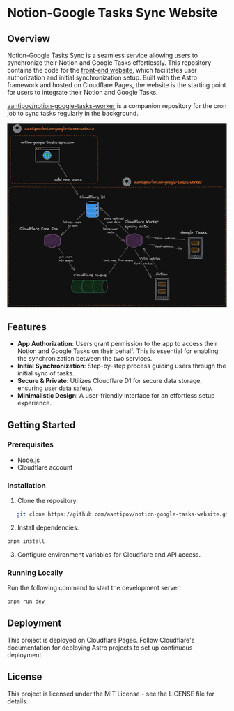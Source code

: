 # Notion-Google Tasks Sync Website

## Overview

Notion-Google Tasks Sync is a seamless service allowing users to synchronize their Notion and Google Tasks effortlessly. This repository contains the code for the [front-end website](https://notion-google-tasks-sync.com/), which facilitates user authorization and initial synchronization setup. Built with the Astro framework and hosted on Cloudflare Pages, the website is the starting point for users to integrate their Notion and Google Tasks.

[aantipov/notion-google-tasks-worker](https://github.com/aantipov/notion-google-tasks-worker) is a companion repository for the cron job to sync tasks regularly in the background.

![Website + Worker diagram](./diagram.png)

## Features

- **App Authorization**: Users grant permission to the app to access their Notion and Google Tasks on their behalf. This is essential for enabling the synchronization between the two services.
- **Initial Synchronization**: Step-by-step process guiding users through the initial sync of tasks.
- **Secure & Private**: Utilizes Cloudflare D1 for secure data storage, ensuring user data safety.
- **Minimalistic Design**: A user-friendly interface for an effortless setup experience.

## Getting Started

### Prerequisites

- Node.js
- Cloudflare account

### Installation

1. Clone the repository:

```bash
   git clone https://github.com/aantipov/notion-google-tasks-website.git
```

2. Install dependencies:

```bash
pnpm install
```

3. Configure environment variables for Cloudflare and API access.

### Running Locally

Run the following command to start the development server:

```bash
pnpm run dev
```

## Deployment

This project is deployed on Cloudflare Pages. Follow Cloudflare's documentation for deploying Astro projects to set up continuous deployment.

## License

This project is licensed under the MIT License - see the LICENSE file for details.
